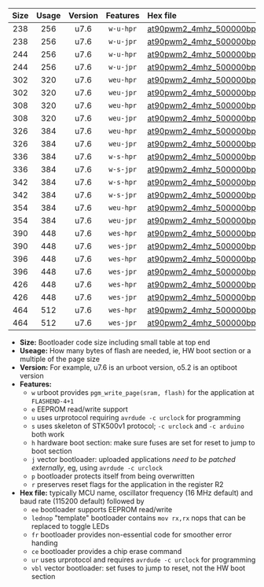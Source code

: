 |Size|Usage|Version|Features|Hex file|
|:-:|:-:|:-:|:-:|:--|
|238|256|u7.6|`w-u-hpr`|[at90pwm2_4mhz_500000bps_ur.hex](https://raw.githubusercontent.com/stefanrueger/urboot/main/at90pwm2_4mhz_500000bps_ur.hex)|
|238|256|u7.6|`w-u-jpr`|[at90pwm2_4mhz_500000bps_ur_vbl.hex](https://raw.githubusercontent.com/stefanrueger/urboot/main/at90pwm2_4mhz_500000bps_ur_vbl.hex)|
|244|256|u7.6|`w-u-hpr`|[at90pwm2_4mhz_500000bps_lednop_ur.hex](https://raw.githubusercontent.com/stefanrueger/urboot/main/at90pwm2_4mhz_500000bps_lednop_ur.hex)|
|244|256|u7.6|`w-u-jpr`|[at90pwm2_4mhz_500000bps_lednop_ur_vbl.hex](https://raw.githubusercontent.com/stefanrueger/urboot/main/at90pwm2_4mhz_500000bps_lednop_ur_vbl.hex)|
|302|320|u7.6|`weu-hpr`|[at90pwm2_4mhz_500000bps_ee_ur.hex](https://raw.githubusercontent.com/stefanrueger/urboot/main/at90pwm2_4mhz_500000bps_ee_ur.hex)|
|302|320|u7.6|`weu-jpr`|[at90pwm2_4mhz_500000bps_ee_ur_vbl.hex](https://raw.githubusercontent.com/stefanrueger/urboot/main/at90pwm2_4mhz_500000bps_ee_ur_vbl.hex)|
|308|320|u7.6|`weu-hpr`|[at90pwm2_4mhz_500000bps_ee_lednop_ur.hex](https://raw.githubusercontent.com/stefanrueger/urboot/main/at90pwm2_4mhz_500000bps_ee_lednop_ur.hex)|
|308|320|u7.6|`weu-jpr`|[at90pwm2_4mhz_500000bps_ee_lednop_ur_vbl.hex](https://raw.githubusercontent.com/stefanrueger/urboot/main/at90pwm2_4mhz_500000bps_ee_lednop_ur_vbl.hex)|
|326|384|u7.6|`weu-hpr`|[at90pwm2_4mhz_500000bps_ee_lednop_fr_ur.hex](https://raw.githubusercontent.com/stefanrueger/urboot/main/at90pwm2_4mhz_500000bps_ee_lednop_fr_ur.hex)|
|326|384|u7.6|`weu-jpr`|[at90pwm2_4mhz_500000bps_ee_lednop_fr_ur_vbl.hex](https://raw.githubusercontent.com/stefanrueger/urboot/main/at90pwm2_4mhz_500000bps_ee_lednop_fr_ur_vbl.hex)|
|336|384|u7.6|`w-s-hpr`|[at90pwm2_4mhz_500000bps.hex](https://raw.githubusercontent.com/stefanrueger/urboot/main/at90pwm2_4mhz_500000bps.hex)|
|336|384|u7.6|`w-s-jpr`|[at90pwm2_4mhz_500000bps_vbl.hex](https://raw.githubusercontent.com/stefanrueger/urboot/main/at90pwm2_4mhz_500000bps_vbl.hex)|
|342|384|u7.6|`w-s-hpr`|[at90pwm2_4mhz_500000bps_lednop.hex](https://raw.githubusercontent.com/stefanrueger/urboot/main/at90pwm2_4mhz_500000bps_lednop.hex)|
|342|384|u7.6|`w-s-jpr`|[at90pwm2_4mhz_500000bps_lednop_vbl.hex](https://raw.githubusercontent.com/stefanrueger/urboot/main/at90pwm2_4mhz_500000bps_lednop_vbl.hex)|
|354|384|u7.6|`weu-hpr`|[at90pwm2_4mhz_500000bps_ee_lednop_fr_ce_ur.hex](https://raw.githubusercontent.com/stefanrueger/urboot/main/at90pwm2_4mhz_500000bps_ee_lednop_fr_ce_ur.hex)|
|354|384|u7.6|`weu-jpr`|[at90pwm2_4mhz_500000bps_ee_lednop_fr_ce_ur_vbl.hex](https://raw.githubusercontent.com/stefanrueger/urboot/main/at90pwm2_4mhz_500000bps_ee_lednop_fr_ce_ur_vbl.hex)|
|390|448|u7.6|`wes-hpr`|[at90pwm2_4mhz_500000bps_ee.hex](https://raw.githubusercontent.com/stefanrueger/urboot/main/at90pwm2_4mhz_500000bps_ee.hex)|
|390|448|u7.6|`wes-jpr`|[at90pwm2_4mhz_500000bps_ee_vbl.hex](https://raw.githubusercontent.com/stefanrueger/urboot/main/at90pwm2_4mhz_500000bps_ee_vbl.hex)|
|396|448|u7.6|`wes-hpr`|[at90pwm2_4mhz_500000bps_ee_lednop.hex](https://raw.githubusercontent.com/stefanrueger/urboot/main/at90pwm2_4mhz_500000bps_ee_lednop.hex)|
|396|448|u7.6|`wes-jpr`|[at90pwm2_4mhz_500000bps_ee_lednop_vbl.hex](https://raw.githubusercontent.com/stefanrueger/urboot/main/at90pwm2_4mhz_500000bps_ee_lednop_vbl.hex)|
|426|448|u7.6|`wes-hpr`|[at90pwm2_4mhz_500000bps_ee_lednop_fr.hex](https://raw.githubusercontent.com/stefanrueger/urboot/main/at90pwm2_4mhz_500000bps_ee_lednop_fr.hex)|
|426|448|u7.6|`wes-jpr`|[at90pwm2_4mhz_500000bps_ee_lednop_fr_vbl.hex](https://raw.githubusercontent.com/stefanrueger/urboot/main/at90pwm2_4mhz_500000bps_ee_lednop_fr_vbl.hex)|
|464|512|u7.6|`wes-hpr`|[at90pwm2_4mhz_500000bps_ee_lednop_fr_ce.hex](https://raw.githubusercontent.com/stefanrueger/urboot/main/at90pwm2_4mhz_500000bps_ee_lednop_fr_ce.hex)|
|464|512|u7.6|`wes-jpr`|[at90pwm2_4mhz_500000bps_ee_lednop_fr_ce_vbl.hex](https://raw.githubusercontent.com/stefanrueger/urboot/main/at90pwm2_4mhz_500000bps_ee_lednop_fr_ce_vbl.hex)|

- **Size:** Bootloader code size including small table at top end
- **Useage:** How many bytes of flash are needed, ie, HW boot section or a multiple of the page size
- **Version:** For example, u7.6 is an urboot version, o5.2 is an optiboot version
- **Features:**
  + `w` urboot provides `pgm_write_page(sram, flash)` for the application at `FLASHEND-4+1`
  + `e` EEPROM read/write support
  + `u` uses urprotocol requiring `avrdude -c urclock` for programming
  + `s` uses skeleton of STK500v1 protocol; `-c urclock` and `-c arduino` both work
  + `h` hardware boot section: make sure fuses are set for reset to jump to boot section
  + `j` vector bootloader: uploaded applications *need to be patched externally*, eg, using `avrdude -c urclock`
  + `p` bootloader protects itself from being overwritten
  + `r` preserves reset flags for the application in the register R2
- **Hex file:** typically MCU name, oscillator frequency (16 MHz default) and baud rate (115200 default) followed by
  + `ee` bootloader supports EEPROM read/write
  + `lednop` "template" bootloader contains `mov rx,rx` nops that can be replaced to toggle LEDs
  + `fr` bootloader provides non-essential code for smoother error handing
  + `ce` bootloader provides a chip erase command
  + `ur` uses urprotocol and requires `avrdude -c urclock` for programming
  + `vbl` vector bootloader: set fuses to jump to reset, not the HW boot section
